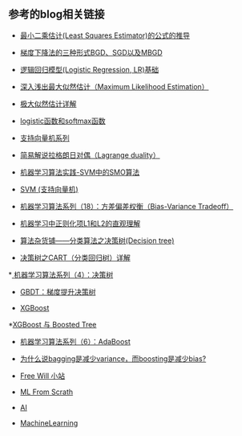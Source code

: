 ## 参考的blog相关链接

* [最小二乘估计(Least Squares Estimator)的公式的推导](http://www.qiujiawei.com/linear-algebra-15/)

* [梯度下降法的三种形式BGD、SGD以及MBGD](http://www.cnblogs.com/maybe2030/p/5089753.html)

* [逻辑回归模型(Logistic Regression, LR)基础](https://www.cnblogs.com/sparkwen/p/3441197.html)

* [深入浅出最大似然估计（Maximum Likelihood Estimation）](https://www.jianshu.com/p/f1d3906e4a3e)

* [极大似然估计详解](http://blog.csdn.net/zengxiantao1994/article/details/72787849)

* [logistic函数和softmax函数](http://www.cnblogs.com/maybe2030/p/5678387.html)

* [支持向量机系列](http://blog.pluskid.org/?page_id=683)

* [简易解说拉格朗日对偶（Lagrange duality）](http://www.cnblogs.com/90zeng/p/Lagrange_duality.html)

* [机器学习算法实践-SVM中的SMO算法](https://zhuanlan.zhihu.com/p/29212107)

* [SVM (支持向量机)](https://blog.csdn.net/endlch/article/details/46843903)

* [机器学习算法系列（18）：方差偏差权衡（Bias-Variance Tradeoff）](https://plushunter.github.io/2017/04/19/%E6%9C%BA%E5%99%A8%E5%AD%A6%E4%B9%A0%E7%AE%97%E6%B3%95%E7%B3%BB%E5%88%97%EF%BC%8818%EF%BC%89%EF%BC%9A%E6%96%B9%E5%B7%AE%E5%81%8F%E5%B7%AE%E6%9D%83%E8%A1%A1%EF%BC%88Bias-Variance%20Tradeoff%EF%BC%89/)

* [机器学习中正则化项L1和L2的直观理解](https://www.jianshu.com/p/201d9917c578)

* [算法杂货铺——分类算法之决策树(Decision tree)](http://www.cnblogs.com/leoo2sk/archive/2010/09/19/decision-tree.html)

* [决策树之CART（分类回归树）详解](http://blog.csdn.net/zhihua_oba/article/details/72230427)

*[
机器学习算法系列（4）：决策树](https://plushunter.github.io/2017/01/15/%E6%9C%BA%E5%99%A8%E5%AD%A6%E4%B9%A0%E7%AE%97%E6%B3%95%E7%B3%BB%E5%88%97%EF%BC%884%EF%BC%89%EF%BC%9A%E5%86%B3%E7%AD%96%E6%A0%91/)

* [GBDT：梯度提升决策树](https://www.jianshu.com/p/005a4e6ac775)

* [XGBoost](https://homes.cs.washington.edu/~tqchen/pdf/BoostedTree.pdf)

*[XGBoost 与 Boosted Tree](http://www.52cs.org/?p=429)

* [机器学习算法系列（6）：AdaBoost](https://plushunter.github.io/2017/01/18/%E6%9C%BA%E5%99%A8%E5%AD%A6%E4%B9%A0%E7%AE%97%E6%B3%95%E7%B3%BB%E5%88%97%EF%BC%886%EF%BC%89%EF%BC%9AAdaBoost/)

* [为什么说bagging是减少variance，而boosting是减少bias?
](https://www.zhihu.com/question/26760839/answer/40337791)

* [Free Will 小站](https://plushunter.github.io/tech-stack/)

* [ML From Scrath](https://github.com/HadXu/ML-From-Scratch)

* [AI](https://github.com/excelsimon/AI)

* [MachineLearning](https://github.com/wepe/MachineLearning)